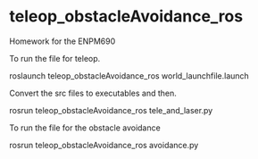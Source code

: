 # teleop_obstacleAvoidance_ros
Homework for the ENPM690

To run the file for teleop.

roslaunch teleop_obstacleAvoidance_ros world_launchfile.launch 

Convert the src files to executables and then.

rosrun teleop_obstacleAvoidance_ros tele_and_laser.py 

To run the file for the obstacle avoidance

rosrun teleop_obstacleAvoidance_ros avoidance.py 


